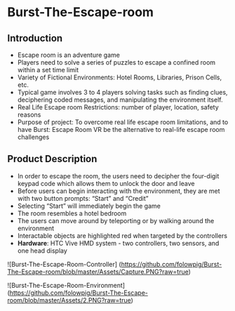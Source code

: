 # Burst-The-Escape-room

## Introduction ##
- Escape room is an adventure game
- Players need to solve a series of puzzles to escape a confined room within a set time limit
- Variety of Fictional Environments: Hotel Rooms, Libraries, Prison Cells, etc.
- Typical game involves 3 to 4 players solving tasks such as finding clues, deciphering coded messages, and manipulating the environment itself.
- Real Life Escape room Restrictions: number of player, location, safety reasons
- Purpose of project: To overcome real life escape room limitations, and to have Burst: Escape Room VR be the alternative to real-life escape room challenges

## Product Description ##
- In order to escape the room, the users need to decipher the four-digit keypad code which allows them to unlock the door and leave
- Before users can begin interacting with the environment, they are met with two button prompts: “Start” and “Credit”
- Selecting “Start” will immediately begin the game
- The room resembles a hotel bedroom
- The users can move around by teleporting or by walking around the environment
- Interactable objects are highlighted red when targeted by the controllers
- __Hardware__: HTC Vive HMD system - two controllers, two sensors, and one head display

![Burst-The-Escape-Room-Controller]
(https://github.com/folowpig/Burst-The-Escape-room/blob/master/Assets/Capture.PNG?raw=true)

![Burst-The-Escape-Room-Environment]
(https://github.com/folowpig/Burst-The-Escape-room/blob/master/Assets/2.PNG?raw=true)
